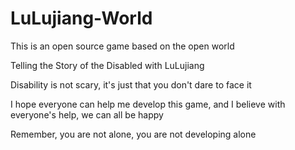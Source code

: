 # LuLujiang-World
This is an open source game based on the open world

Telling the Story of the Disabled with LuLujiang

Disability is not scary, it's just that you don't dare to face it

I hope everyone can help me develop this game, and I believe with everyone's help, we can all be happy

Remember, you are not alone, you are not developing alone
